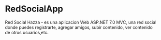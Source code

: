 # RedSocialApp
Red Social Hazza - es una aplicacion Web ASP.NET 7.0 MVC, una red social donde puedes registrarte, agregar amigos, subir contenido, ver contenido de otros usuarios,etc.
